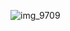 ![img_9709](https://user-images.githubusercontent.com/12286807/34249588-146e141e-e5ef-11e7-9b53-55a7b8633ea5.jpg)
